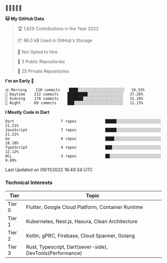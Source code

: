 ### 🤯🤯🤯🤯🤯

<!--START_SECTION:waka-->
**🐱 My GitHub Data** 

> 🏆 1,629 Contributions in the Year 2022
 > 
> 📦 86.0 kB Used in GitHub's Storage 
 > 
> 🚫 Not Opted to Hire
 > 
> 📜 3 Public Repositories 
 > 
> 🔑 25 Private Repositories  
 > 
**I'm an Early 🐤** 

```text
🌞 Morning    110 commits    ████░░░░░░░░░░░░░░░░░░░░░   19.33% 
🌆 Daytime    212 commits    █████████░░░░░░░░░░░░░░░░   37.26% 
🌃 Evening    178 commits    ███████░░░░░░░░░░░░░░░░░░   31.28% 
🌙 Night      69 commits     ███░░░░░░░░░░░░░░░░░░░░░░   12.13%

```


**I Mostly Code in Dart** 

```text
Dart                     7 repos             █████░░░░░░░░░░░░░░░░░░░░   21.21% 
JavaScript               7 repos             █████░░░░░░░░░░░░░░░░░░░░   21.21% 
Go                       6 repos             ████░░░░░░░░░░░░░░░░░░░░░   18.18% 
TypeScript               4 repos             ███░░░░░░░░░░░░░░░░░░░░░░   12.12% 
HCL                      3 repos             ██░░░░░░░░░░░░░░░░░░░░░░░   9.09%

```



 Last Updated on 09/11/2022 18:49:34 UTC
<!--END_SECTION:waka-->

### Technical Interests

| Tier | Topic | 
| -------- | -------- |
| Tier 0 | Flutter, Google Cloud Platform, Container Runtime |
| Tier 1 | Kubernetes, Nest.js, Hasura, Clean Architecture |
| Tier 2 | Kotlin, gPRC, Firebase, Cloud Spanner, Golang | 
| Tier 3 | Rust, Typescript, Dart(sever-side), DevTools(Performance) |
